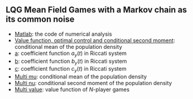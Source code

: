 ## LQG Mean Field Games with a Markov chain as its common noise

- [Matlab](https://github.com/JiaminJIAN/Regime_switching_MFG/blob/main/Regime_switching_MFG.m): the code of numerical analysis
- [Value function, optimal control and conditional second moment](https://github.com/JiaminJIAN/Regime_switching_MFG/blob/main/Figures/mu.pdf): conditional mean of the population density
- [a](): coefficient function $a_{y}(t)$ in Riccati system
- [b](): coefficient function $b_{y}(t)$ in Riccati system
- [c](): coefficient function $c_{y}(t)$ in Riccati system
- [Multi mu](https://github.com/JiaminJIAN/Regime_switching_MFG/blob/main/Figures/nu.pdf): conditional mean of the population density
- [Multi nu](https://github.com/JiaminJIAN/Regime_switching_MFG/blob/main/Figures/X.pdf): conditional second moment of the population density
- [Multi value](https://github.com/JiaminJIAN/Regime_switching_MFG/blob/main/Figures/alpha.pdf): value function of $N$-player games
